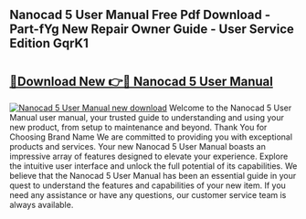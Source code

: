 ## Nanocad 5 User Manual Free Pdf Download - Part-fYg New Repair Owner Guide - User Service Edition GqrK1

# <h2><a href="http://cf13148.oget.top/?id=Nanocad+5+User+Manual">🔗Download New 👉🔴 Nanocad 5 User Manual</a></h2>

[![Nanocad 5 User Manual new download](https://i.imgur.com/5g1atiW.png)](http://cf13148.oget.top/?id=Nanocad+5+User+Manual)
Welcome to the Nanocad 5 User Manual user manual, your trusted guide to understanding and using your new product, from setup to maintenance and beyond. Thank You for Choosing Brand Name We are committed to providing you with exceptional products and services. Your new Nanocad 5 User Manual boasts an impressive array of features designed to elevate your experience. Explore the intuitive user interface and unlock the full potential of its capabilities. We believe that the Nanocad 5 User Manual has been an essential guide in your quest to understand the features and capabilities of your new item. If you need any assistance or have any questions, our customer service team is always available.
